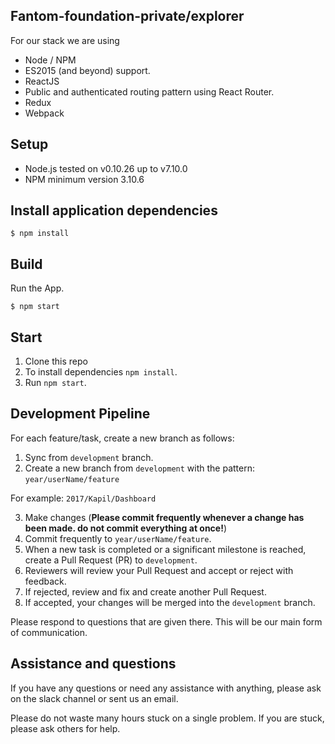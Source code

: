 
## Fantom-foundation-private/explorer
For our stack we are using

* Node / NPM
* ES2015 (and beyond) support.
* ReactJS
* Public and authenticated routing pattern using React Router.
* Redux
* Webpack


## Setup
* Node.js tested on v0.10.26 up to v7.10.0
* NPM minimum version 3.10.6

## Install application dependencies
```
$ npm install
```

## Build
Run the App.
```
$ npm start

```

## Start

1. Clone this repo
2. To install dependencies `npm install`.<br />
3. Run `npm start`.

## Development Pipeline

For each feature/task, create a new branch as follows:

1. Sync from `development` branch.
2. Create a new branch from `development` with the pattern: `year/userName/feature`

For example: `2017/Kapil/Dashboard`

3. Make changes (**Please commit frequently whenever a change has been made. do not commit everything at once!**)
4. Commit frequently to `year/userName/feature`.
5. When a new task is completed or a significant milestone is reached, create a Pull Request (PR) to `development`.
6. Reviewers will review your Pull Request and accept or reject with feedback.
7. If rejected, review and fix and create another Pull Request.
8. If accepted, your changes will be merged into the `development` branch.


Please respond to questions that are given there. This will be our main form of communication.

## Assistance and questions
If you have any questions or need any assistance with anything, please ask on the slack channel or sent us an email.

Please do not waste many hours stuck on a single problem. If you are stuck, please ask others for help.
